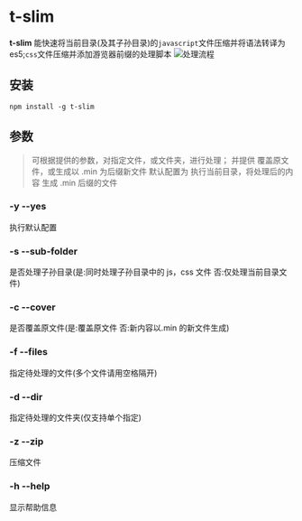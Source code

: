 # t-slim

**t-slim** 能快速将当前目录(及其子孙目录)的`javascript`文件压缩并将语法转译为 es5;`css`文件压缩并添加游览器前缀的处理脚本
![处理流程](https://z3.ax1x.com/2021/04/30/gA87Us.jpg)

## 安装

```
npm install -g t-slim
```

## 参数

> 可根据提供的参数，对指定文件，或文件夹，进行处理；
> 并提供 覆盖原文件，或生成以 .min 为后缀新文件
> 默认配置为 执行当前目录，将处理后的内容 生成 .min 后缀的文件

### -y --yes

执行默认配置

### -s --sub-folder

是否处理子孙目录(是:同时处理子孙目录中的 js，css 文件 否:仅处理当前目录文件)

### -c --cover

是否覆盖原文件(是:覆盖原文件 否:新内容以.min 的新文件生成)

### -f --files

指定待处理的文件(多个文件请用空格隔开)

### -d --dir

指定待处理的文件夹(仅支持单个指定)

### -z --zip

压缩文件

### -h --help

显示帮助信息
